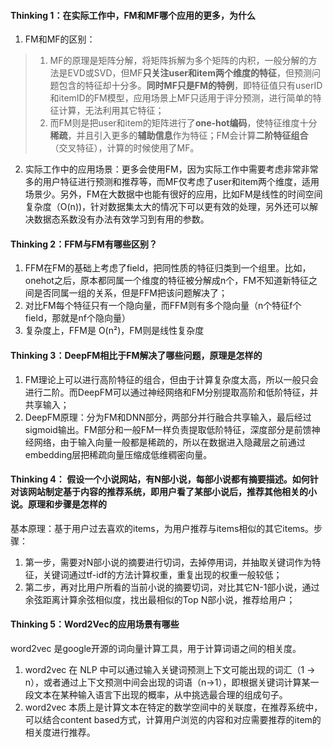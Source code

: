 #### Thinking 1：在实际工作中，FM和MF哪个应用的更多，为什么

1. FM和MF的区别：

> 1. MF的原理是矩阵分解，将矩阵拆解为多个矩阵的内积，一般分解的方法是EVD或SVD，但MF**只关注user和item两个维度的特征**，但预测问题包含的特征却十分多。**同时MF只是FM的特例**，即特征值只有userID和itemID的FM模型，应用场景上MF只适用于评分预测，进行简单的特征计算，无法利用其它特征；
> 2. 而FM则是把user和item的矩阵进行了**one-hot编码**，使特征维度十分**稀疏**，并且引入更多的**辅助信息**作为特征；FM会计算**二阶特征组合**（交叉特征），计算的时候使用了MF。



2. 实际工作中的应用场景：更多会使用FM，因为实际工作中需要考虑非常非常多的用户特征进行预测和推荐等，而MF仅考虑了user和item两个维度，适用场景少。另外，FM在大数据中也能有很好的应用，比如FM是线性的时间空间复杂度（O(n))，针对数据集太大的情况下可以更有效的处理，另外还可以解决数据态系数没有办法有效学习到有用的参数。



#### Thinking 2：FFM与FM有哪些区别？

1. FFM在FM的基础上考虑了field，把同性质的特征归类到一个组里。比如， onehot之后，原本都同属一个维度的特征被分解成n个，FM不知道新特征之间是否同属一组的关系，但是FFM把该问题解决了；
2. 对比FM每个特征只有一个隐向量，而FFM则有多个隐向量（n个特征f个field，那就是nf个隐向量）
3. 复杂度上，FFM是 O(n²)，FM则是线性复杂度



#### Thinking 3：DeepFM相比于FM解决了哪些问题，原理是怎样的  

1. FM理论上可以进行高阶特征的组合，但由于计算复杂度太高，所以一般只会进行二阶。而DeepFM可以通过神经网络和FM分别提取高阶和低阶特征，并共享输入；
2. DeepFM原理：分为FM和DNN部分，两部分并行融合共享输入，最后经过sigmoid输出。FM部分和一般FM一样负责提取低阶特征，深度部分是前馈神经网络，由于输入向量一般都是稀疏的，所以在数据进入隐藏层之前通过embedding层把稀疏向量压缩成低维稠密向量。



#### Thinking 4： 假设一个小说网站，有N部小说，每部小说都有摘要描述。如何针对该网站制定基于内容的推荐系统，即用户看了某部小说后，推荐其他相关的小说。原理和步骤是怎样的

基本原理：基于用户过去喜欢的items，为用户推荐与items相似的其它items。步骤：

1. 第一步，需要对N部小说的摘要进行切词，去掉停用词，并抽取关键词作为特征，关键词通过tf-idf的方法计算权重，重复出现的权重一般较低；
2. 第二步，再对比用户所看的当前小说的摘要切词，对比其它N-1部小说，通过余弦距离计算余弦相似度，找出最相似的Top N部小说，推荐给用户；



#### Thinking 5：Word2Vec的应用场景有哪些  

word2vec 是google开源的词向量计算工具，用于计算词语之间的相关度。

1. word2vec 在 NLP 中可以通过输入关键词预测上下文可能出现的词汇（1 -> n），或者通过上下文预测中间会出现的词语（n->1），即根据关键词计算某一段文本在某种输入语言下出现的概率，从中挑选最合理的组成句子。
2. word2vec 本质上是计算文本在特定的数学空间中的关联度，在推荐系统中，可以结合content based方式，计算用户浏览的内容和对应需要推荐的item的相关度进行推荐。
